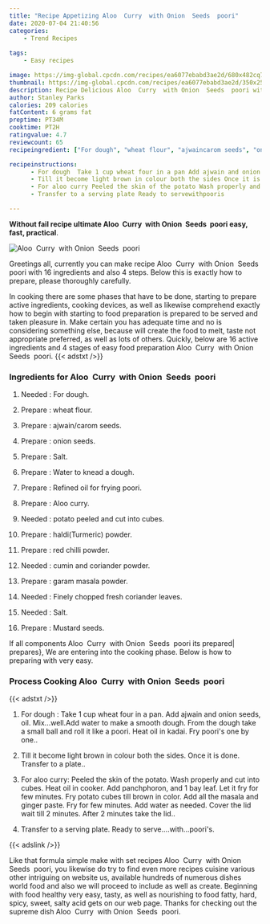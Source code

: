 ```yaml
---
title: "Recipe Appetizing Aloo  Curry  with Onion  Seeds  poori"
date: 2020-07-04 21:40:56
categories:
    - Trend Recipes
    
tags:
    - Easy recipes

image: https://img-global.cpcdn.com/recipes/ea6077ebabd3ae2d/680x482cq70/aloo-curry-with-onion-seeds-poori-recipe-main-photo.jpg
thumbnail: https://img-global.cpcdn.com/recipes/ea6077ebabd3ae2d/350x250cq70/aloo-curry-with-onion-seeds-poori-recipe-main-photo.jpg
description: Recipe Delicious Aloo  Curry  with Onion  Seeds  poori with 16 ingredients and 4 stages of easy cooking.
author: Stanley Parks
calories: 209 calories
fatContent: 6 grams fat
preptime: PT34M
cooktime: PT2H
ratingvalue: 4.7
reviewcount: 65
recipeingredient: ["For dough", "wheat flour", "ajwaincarom seeds", "onion seeds", "Salt", "Water to knead a dough", "Refined oil for frying poori", "Aloo curry", "potato peeled and cut into cubes", "haldiTurmeric powder", "red chilli powder", "cumin and  coriander powder", "garam masala powder", "Finely chopped fresh coriander leaves", "Salt", "Mustard seeds"]

recipeinstructions: 
      - For dough  Take 1 cup wheat four in a pan Add ajwain and onion seeds oil MixwellAdd water to make a smooth dough From the dough take a small ball and roll it like a poori Heat oil in kadai Fry pooris one by one 
      - Till it become light brown in colour both the sides Once it is done Transfer to a plate 
      - For aloo curry Peeled the skin of the potato Wash properly and cut into cubes Heat oil in cooker Add panchphoron and 1 bay leaf Let it fry for few minutes Fry potato cubes till brown in color Add all the masala and ginger paste Fry for few minutes Add water as needed Cover the lid wait till 2 minutes After 2 minutes take the lid 
      - Transfer to a serving plate Ready to servewithpooris

---
```




**Without fail recipe ultimate Aloo  Curry  with Onion  Seeds  poori easy, fast, practical**. 


![Aloo  Curry  with Onion  Seeds  poori](https://img-global.cpcdn.com/recipes/ea6077ebabd3ae2d/680x482cq70/aloo-curry-with-onion-seeds-poori-recipe-main-photo.jpg "Aloo  Curry  with Onion  Seeds  poori")




Greetings all, currently you can make recipe Aloo  Curry  with Onion  Seeds  poori with 16 ingredients and also 4 steps. Below this is exactly how to prepare, please thoroughly carefully.

In cooking there are some phases that have to be done, starting to prepare active ingredients, cooking devices, as well as likewise comprehend exactly how to begin with starting to food preparation is prepared to be served and taken pleasure in. Make certain you has adequate time and no is considering something else, because will create the food to melt, taste not appropriate preferred, as well as lots of others. Quickly, below are 16 active ingredients and 4 stages of easy food preparation Aloo  Curry  with Onion  Seeds  poori.
{{< adstxt />}}

### Ingredients for Aloo  Curry  with Onion  Seeds  poori


1. Needed  : For dough.

1. Prepare  : wheat flour.

1. Prepare  : ajwain/carom seeds.

1. Prepare  : onion seeds.

1. Prepare  : Salt.

1. Prepare  : Water to knead a dough.

1. Prepare  : Refined oil for frying poori.

1. Prepare  : Aloo curry.

1. Needed  : potato peeled and cut into cubes.

1. Prepare  : haldi(Turmeric) powder.

1. Prepare  : red chilli powder.

1. Needed  : cumin and  coriander powder.

1. Prepare  : garam masala powder.

1. Needed  : Finely chopped fresh coriander leaves.

1. Needed  : Salt.

1. Prepare  : Mustard seeds.



If all components Aloo  Curry  with Onion  Seeds  poori its prepared| prepares}, We are entering into the cooking phase. Below is how to preparing with very easy.

### Process Cooking Aloo  Curry  with Onion  Seeds  poori

{{< adstxt />}}


1. For dough : Take 1 cup wheat four in a pan. Add ajwain and onion seeds, oil. Mix...well.Add water to make a smooth dough. From the dough take a small ball and roll it like a poori. Heat oil in kadai. Fry poori&#39;s one by one..



1. Till it become light brown in colour both the sides. Once it is done. Transfer to a plate..



1. For aloo curry: Peeled the skin of the potato. Wash properly and cut into cubes. Heat oil in cooker. Add panchphoron, and 1 bay leaf. Let it fry for few minutes. Fry potato cubes till brown in color. Add all the masala and ginger paste. Fry for few minutes. Add water as needed. Cover the lid wait till 2 minutes. After 2 minutes take the lid..



1. Transfer to a serving plate. Ready to serve....with...poori&#39;s.





{{< adslink />}}

Like that formula simple make with set recipes Aloo  Curry  with Onion  Seeds  poori, you likewise do try to find even more recipes cuisine various other intriguing on website us, available hundreds of numerous dishes world food and also we will proceed to include as well as create. Beginning with food healthy very easy, tasty, as well as nourishing to food fatty, hard, spicy, sweet, salty acid gets on our web page. Thanks for checking out the supreme dish Aloo  Curry  with Onion  Seeds  poori.
